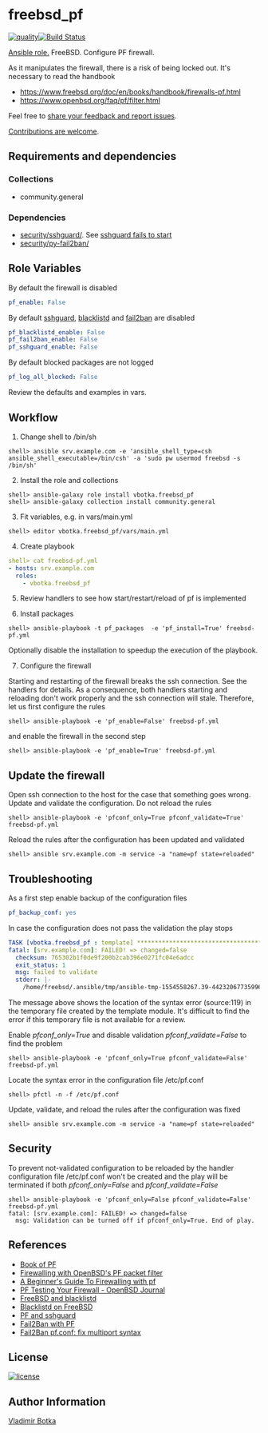 # freebsd_pf

[![quality](https://img.shields.io/ansible/quality/27910)](https://galaxy.ansible.com/vbotka/freebsd_pf)[![Build Status](https://app.travis-ci.com/vbotka/ansible-freebsd-pf.svg?branch=master)](https://app.travis-ci.com/vbotka/ansible-freebsd-pf)

[Ansible role.](https://galaxy.ansible.com/vbotka/freebsd_pf/) FreeBSD. Configure PF firewall.

As it manipulates the firewall, there is a risk of being locked out. It's necessary to read the handbook
- https://www.freebsd.org/doc/en/books/handbook/firewalls-pf.html
- https://www.openbsd.org/faq/pf/filter.html

Feel free to [share your feedback and report issues](https://github.com/vbotka/ansible-freebsd-pf/issues).

[Contributions are welcome](https://github.com/firstcontributions/first-contributions).


## Requirements and dependencies

### Collections

* community.general

### Dependencies

- [security/sshguard/](https://www.freshports.org/security/sshguard/). See [sshguard fails to start](https://mail-index.netbsd.org/netbsd-users/2018/05/21/msg020789.html)
- [security/py-fail2ban/](https://www.freshports.org/security/py-fail2ban/)


## Role Variables

By default the firewall is disabled

```yaml
pf_enable: False
```

By default [sshguard](https://www.sshguard.net/), [blacklistd](https://www.freebsd.org/cgi/man.cgi?query=blacklistd) and [fail2ban](https://www.fail2ban.org/) are disabled

```yaml
pf_blacklistd_enable: False
pf_fail2ban_enable: False
pf_sshguard_enable: False
```

By default blocked packages are not logged

```yaml
pf_log_all_blocked: False
```

Review the defaults and examples in vars.


## Workflow

1) Change shell to /bin/sh

```shell
shell> ansible srv.example.com -e 'ansible_shell_type=csh ansible_shell_executable=/bin/csh' -a 'sudo pw usermod freebsd -s /bin/sh'
```

2) Install the role and collections

```shell
shell> ansible-galaxy role install vbotka.freebsd_pf
shell> ansible-galaxy collection install community.general
```

3) Fit variables, e.g. in vars/main.yml

```shell
shell> editor vbotka.freebsd_pf/vars/main.yml
```

4) Create playbook

```yaml
shell> cat freebsd-pf.yml
- hosts: srv.example.com
  roles:
    - vbotka.freebsd_pf
```

5) Review handlers to see how start/restart/reload of pf is implemented

6) Install packages

```shell
shell> ansible-playbook -t pf_packages  -e 'pf_install=True' freebsd-pf.yml
```

Optionally disable the installation to speedup the execution of the playbook.

7) Configure the firewall

Starting and restarting of the firewall breaks the ssh connection. See the handlers for
details. As a consequence, both handlers starting and reloading don't work properly and the ssh
connection will stale. Therefore, let us first configure the rules

```shell
shell> ansible-playbook -e 'pf_enable=False' freebsd-pf.yml
```

and enable the firewall in the second step

```shell
shell> ansible-playbook -e 'pf_enable=True' freebsd-pf.yml
```


## Update the firewall

Open ssh connection to the host for the case that something goes wrong. Update and validate the
configuration. Do not reload the rules

```shell
shell> ansible-playbook -e 'pfconf_only=True pfconf_validate=True' freebsd-pf.yml
```

Reload the rules after the configuration has been updated and validated

```shell
shell> ansible srv.example.com -m service -a "name=pf state=reloaded"
```


## Troubleshooting

As a first step enable backup of the configuration files

```yaml
pf_backup_conf: yes
```

In case the configuration does not pass the validation the play stops

```yaml
TASK [vbotka.freebsd_pf : template] **********************************************
fatal: [srv.example.com]: FAILED! => changed=false
  checksum: 765302b1f0de9f200b2cab396e0271fc04e6adcc
  exit_status: 1
  msg: failed to validate
  stderr: |-
    /home/freebsd/.ansible/tmp/ansible-tmp-1554558267.39-44232067735996/source:119: syntax error
```

The message above shows the location of the syntax error (source:119) in the temporary file created
by the template module. It's difficult to find the error if this temporary file is not available for
a review.

Enable *pfconf_only=True* and disable validation *pfconf_validate=False* to find the problem

```shell
shell> ansible-playbook -e 'pfconf_only=True pfconf_validate=False' freebsd-pf.yml
```

Locate the syntax error in the configuration file /etc/pf.conf

```shell
shell> pfctl -n -f /etc/pf.conf
```

Update, validate, and reload the rules after the configuration was fixed

```shell
shell> ansible srv.example.com -m service -a "name=pf state=reloaded"
```


## Security

To prevent not-validated configuration to be reloaded by the handler configuration file /etc/pf.conf
won't be created and the play will be terminated if both *pfconf_only=False* and
*pfconf_validate=False*

```shell
shell> ansible-playbook -e 'pfconf_only=False pfconf_validate=False' freebsd-pf.yml
fatal: [srv.example.com]: FAILED! => changed=false
  msg: Validation can be turned off if pfconf_only=True. End of play.
```


## References

- [Book of PF](https://nostarch.com/pf3)
- [Firewalling with OpenBSD's PF packet filter](http://rlworkman.net/howtos/OpenBSD_pf_guide.html)
- [A Beginner's Guide To Firewalling with pf](http://srobb.net/pf.html)
- [PF Testing Your Firewall - OpenBSD Journal ](http://undeadly.org/cgi?action=article&sid=20060928081238)
- [FreeBSD and blacklistd](https://www.cryptomonkeys.com/2018/05/freebsd-blacklistd/)
- [Blacklistd on FreeBSD](https://www.vultr.com/docs/how-to-install-blacklistd-on-freebsd-11-1)
- [PF and sshguard](https://forums.freebsd.org/threads/how-to-get-pf-and-sshguard-to-stop-this-guy.64933/)
- [Fail2Ban with PF](http://www.purplehat.org/?page_id=566)
- [Fail2Ban pf.conf: fix multiport syntax](https://github.com/fail2ban/fail2ban/pull/1925)


## License

[![license](https://img.shields.io/badge/license-BSD-red.svg)](https://www.freebsd.org/doc/en/articles/bsdl-gpl/article.html)


## Author Information

[Vladimir Botka](https://botka.info)
